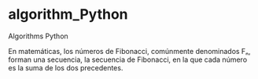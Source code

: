 # algorithm_Python
Algorithms Python

En matemáticas, los números de Fibonacci, comúnmente denominados Fₙ, forman una secuencia, la secuencia de Fibonacci, en la que cada número es la suma de los dos precedentes.

